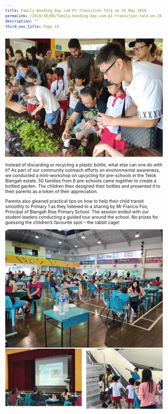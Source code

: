 ```yaml
---
title: Family Bonding Day cum P1 Transition Talk on 25 May 2019
permalink: /2019/10/08/family-bonding-day-cum-p1-transition-talk-on-25-may-2019/
description: ""
third_nav_title: Page 15
---
```

<img src="/images/11-1024x768.jpg">
<p>Instead of discarding or recycling a plastic bottle, what else can one do with it? As part of our community outreach efforts on environmental awareness, we conducted a mini-workshop on upcycling for pre-schools in the Telok Blangah estate. 50 families from 6 pre-schools came together to create a bottled garden. The children then designed their bottles and presented it to their parents as a token of their appreciation.</p>
<p>Parents also gleaned practical tips on how to help their child transit smoothly to Primary 1 as they listened to a sharing by Mr Francis Foo, Principal of Blangah Rise Primary School. The session ended with our student leaders conducting a guided tour around the school. No prizes for guessing the children’s favourite spot – the rabbit cage!</p>
<img src="/images/2-1024x768.jpg"><br>
<img src="/images/fbdcump1.png">